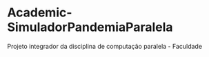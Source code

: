 # Academic-SimuladorPandemiaParalela
Projeto integrador da disciplina de computação paralela - Faculdade
